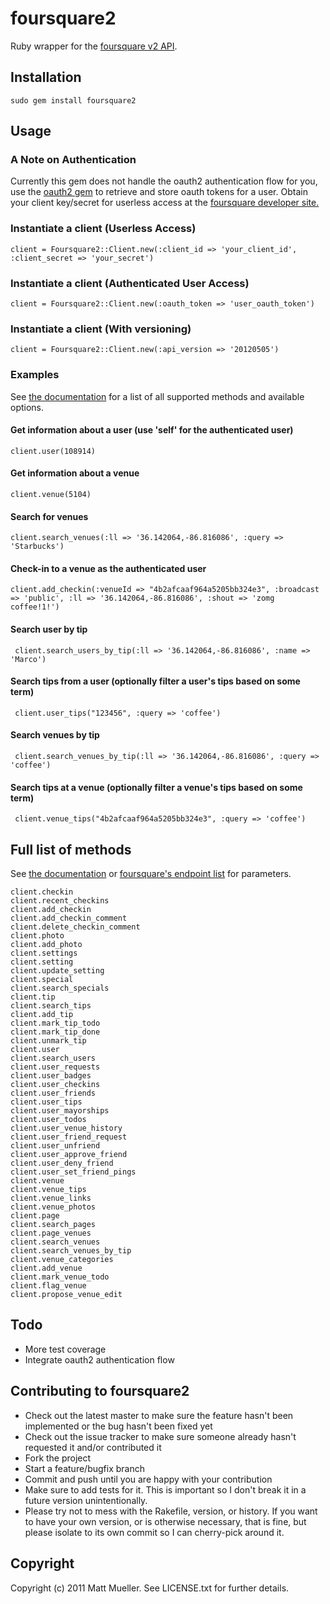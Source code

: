 # foursquare2

Ruby wrapper for the [foursquare v2 API](http://developer.foursquare.com/docs/).

## Installation

    sudo gem install foursquare2

## Usage

### A Note on Authentication

Currently this gem does not handle the oauth2 authentication flow for you, use the [oauth2 gem](https://github.com/intridea/oauth2) to retrieve and store oauth tokens for a user.  Obtain your client key/secret for userless access at the [foursquare developer site.](https://foursquare.com/oauth/)

### Instantiate a client (Userless Access)

    client = Foursquare2::Client.new(:client_id => 'your_client_id', :client_secret => 'your_secret')

### Instantiate a client (Authenticated User Access)

    client = Foursquare2::Client.new(:oauth_token => 'user_oauth_token')

### Instantiate a client (With versioning)

    client = Foursquare2::Client.new(:api_version => '20120505')

### Examples

See [the documentation](http://rubydoc.info/gems/foursquare2/frames) for a list of all supported methods and available options.

#### Get information about a user (use 'self' for the authenticated user)

    client.user(108914) 

#### Get information about a venue

    client.venue(5104)

#### Search for venues

    client.search_venues(:ll => '36.142064,-86.816086', :query => 'Starbucks')

#### Check-in to a venue as the authenticated user

    client.add_checkin(:venueId => "4b2afcaaf964a5205bb324e3", :broadcast => 'public', :ll => '36.142064,-86.816086', :shout => 'zomg coffee!1!')


#### Search user by tip 

     client.search_users_by_tip(:ll => '36.142064,-86.816086', :name => 'Marco')

#### Search tips from a user (optionally filter a user's tips based on some term)

     client.user_tips("123456", :query => 'coffee')

#### Search venues by tip 

     client.search_venues_by_tip(:ll => '36.142064,-86.816086', :query => 'coffee')

#### Search tips at a venue (optionally filter a venue's tips based on some term)

     client.venue_tips("4b2afcaaf964a5205bb324e3", :query => 'coffee')




## Full list of methods

See [the documentation](http://rubydoc.info/gems/foursquare2/frames) or [foursquare's endpoint list](http://developer.foursquare.com/docs/index_docs.html) for parameters.

    client.checkin
    client.recent_checkins
    client.add_checkin
    client.add_checkin_comment
    client.delete_checkin_comment
    client.photo
    client.add_photo
    client.settings
    client.setting
    client.update_setting
    client.special
    client.search_specials
    client.tip
    client.search_tips
    client.add_tip
    client.mark_tip_todo
    client.mark_tip_done
    client.unmark_tip
    client.user
    client.search_users
    client.user_requests
    client.user_badges
    client.user_checkins
    client.user_friends
    client.user_tips
    client.user_mayorships
    client.user_todos
    client.user_venue_history
    client.user_friend_request
    client.user_unfriend
    client.user_approve_friend
    client.user_deny_friend
    client.user_set_friend_pings
    client.venue
    client.venue_tips
    client.venue_links
    client.venue_photos
    client.page
    client.search_pages
    client.page_venues
    client.search_venues
    client.search_venues_by_tip
    client.venue_categories
    client.add_venue
    client.mark_venue_todo
    client.flag_venue
    client.propose_venue_edit

## Todo

* More test coverage
* Integrate oauth2 authentication flow

## Contributing to foursquare2

* Check out the latest master to make sure the feature hasn't been implemented or the bug hasn't been fixed yet
* Check out the issue tracker to make sure someone already hasn't requested it and/or contributed it
* Fork the project
* Start a feature/bugfix branch
* Commit and push until you are happy with your contribution
* Make sure to add tests for it. This is important so I don't break it in a future version unintentionally.
* Please try not to mess with the Rakefile, version, or history. If you want to have your own version, or is otherwise necessary, that is fine, but please isolate to its own commit so I can cherry-pick around it.

## Copyright

Copyright (c) 2011 Matt Mueller. See LICENSE.txt for further details.
